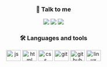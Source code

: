 <div align="center">
    <h3>📩 Talk to me</h3>
      <a href="https://discord.gg/TYNw4X9M" target="_blank"><img src="https://img.shields.io/badge/Discord-7289DA?style=for-the-badge&logo=discord&logoColor=white" target="_blank"></a> 
      <a href = "mailto:contategabrielctt@gmail.com"><img src="https://img.shields.io/badge/Gmail-D14836?style=for-the-badge&logo=gmail&logoColor=white" target="_blank"></a>
      <a href="https://www.linkedin.com/in/coutinho-gabriel/" target="_blank"><img src="https://img.shields.io/badge/-LinkedIn-%230077B5?style=for-the-badge&logo=linkedin&logoColor=white" target="_blank"></a>
</div>
    
<div align="center">
  <h3>🛠 Languages and tools</h3>
    <img align="center" alt="js" height="30" width="40" src="https://cdn.jsdelivr.net/gh/devicons/devicon/icons/javascript/javascript-original.svg">
    <img align="center" alt="html" height="30" width="40" src="https://cdn.jsdelivr.net/gh/devicons/devicon/icons/html5/html5-original.svg">
    <img align="center" alt="css" height="30" width="40" src="https://cdn.jsdelivr.net/gh/devicons/devicon/icons/css3/css3-original.svg">
    <img align="center" alt="git" height="30" width="40" src="https://cdn.jsdelivr.net/gh/devicons/devicon/icons/git/git-original.svg">
    <img align="center" alt="github" height="30" width="40" src="https://cdn.jsdelivr.net/gh/devicons/devicon/icons/github/github-original.svg">
    <img align="center" alt="linux" height="30" width="40" src="https://cdn.jsdelivr.net/gh/devicons/devicon/icons/linux/linux-original.svg">
</div>
